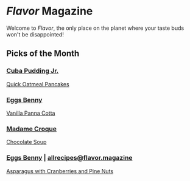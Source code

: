 # _Flavor_ Magazine

Welcome to _Flavor_, the only place on the planet where your taste buds won't be disappointed!



## Picks of the Month

### [Cuba Pudding Jr.](writer/cuba-pudding-jr.md)

[Quick Oatmeal Pancakes](../recipe/feb/Quick-Oatmeal-Pancakes.md)

### [Eggs Benny](writer/eggs-benny.md)

[Vanilla Panna Cotta](recipe/jan/vanilla-panna-cotta.md)

### [Madame Croque](writer/madame-croque.md)

[Chocolate Soup](recipe/jan/chocolate-soup.md)

### [Eggs Benny](writer/eggs-benny.md) | allrecipes@flavor.magazine

[Asparagus with Cranberries and Pine Nuts](recipe/feb/eggs-benny.md)